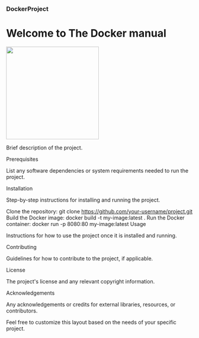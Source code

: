 ### DockerProject

# Welcome to The Docker manual
<img src="https://www.docker.com/wp-content/uploads/2022/03/vertical-logo-monochromatic.png" width="250">

Brief description of the project.

Prerequisites

List any software dependencies or system requirements needed to run the project.

Installation

Step-by-step instructions for installing and running the project.

Clone the repository: git clone https://github.com/your-username/project.git
Build the Docker image: docker build -t my-image:latest .
Run the Docker container: docker run -p 8080:80 my-image:latest
Usage

Instructions for how to use the project once it is installed and running.

Contributing

Guidelines for how to contribute to the project, if applicable.

License

The project's license and any relevant copyright information.

Acknowledgements

Any acknowledgements or credits for external libraries, resources, or contributors.

Feel free to customize this layout based on the needs of your specific project.
